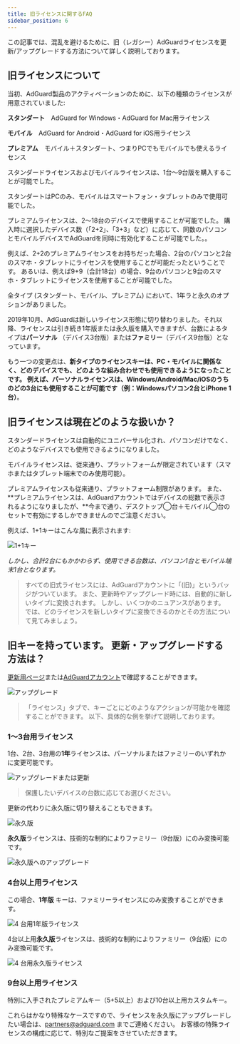 ```yaml
---
title: 旧ライセンスに関するFAQ
sidebar_position: 6
---
```


この記事では、混乱を避けるために、旧（レガシー）AdGuardライセンスを更新/アップグレードする方法について詳しく説明しております。

## 旧ライセンスについて

当初、AdGuard製品のアクティベーションのために、以下の種類のライセンスが用意されていました:

**スタンダート**　AdGuard for Windows・AdGuard for Mac用ライセンス

**モバイル**　AdGuard for Android・AdGuard for iOS用ライセンス

**プレミアム**　モバイル＋スタンダート、つまりPCでもモバイルでも使えるライセンス

スタンダードライセンスおよびモバイルライセンスは、1台〜9台版を購入することが可能でした。

スタンダートはPCのみ、モバイルはスマートフォン・タブレットのみで使用可能でした。

プレミアムライセンスは、2～18台のデバイスで使用することが可能でした。 購入時に選択したデバイス数（「2+2」、「3+3」など）に応じて、同数のパソコンとモバイルデバイスでAdGuardを同時に有効化することが可能でした。。

例えば、2+2のプレミアムライセンスをお持ちだった場合、2台のパソコンと2台のスマホ・タブレットにライセンスを使用することが可能だったということです。 あるいは、例えば9+9（合計18台）の場合、9台のパソコンと9台のスマホ・タブレットにライセンスを使用することが可能でした。

全タイプ (スタンダート、モバイル、プレミアム) において、1年ラと永久のオプションがありました。

2019年10月、AdGuardは新しいライセンス形態に切り替わりました。それ以降、ライセンスは引き続き1年版または永久版を購入できますが、台数によるタイプは**パーソナル** （デバイス3台版）または**ファミリー**（デバイス9台版）となっています。

もう一つの変更点は、**新タイプのライセンスキーは、PC・モバイルに関係なく、どのデバイスでも、どのような組み合わせでも使用できるようになったことです。 例えば、パーソナルライセンスは、Windows/Android/Mac/iOSのうちのどの3台にも使用することが可能です（例：Windowsパソコン2台とiPhone 1台）**。

## 旧ライセンスは現在どのような扱いか？

スタンダードライセンスは自動的にユニバーサル化され、パソコンだけでなく、どのようなデバイスでも使用できるようになりました。

モバイルライセンスは、従来通り、プラットフォームが限定されています（スマホまたはタブレット端末でのみ使用可能）。

プレミアムライセンスも従来通り、プラットフォーム制限があります。 また、 **プレミアムライセンスは、AdGuardアカウントではデバイスの総数で表示されるようになりましたが、**今まで通り、デスクトップ◯台＋モバイル◯台のセットで有効にするしかできませんのでご注意ください。

例えば、1+1キーはこんな風に表示されます:

![1+1キー](https://cdn.adtidy.org/public/Adguard/kb/newscreenshots/En/General/legacy-licenses/1.outdatedlicenses_en.png)

*しかし、合計2台にもかかわらず、使用できる台数は、パソコン1台とモバイル端末1台となります。*
> すべての旧式ライセンスには、AdGuardアカウントに「(旧)」というバッジがついています。 また、更新時やアップグレード時には、自動的に新しいタイプに変換されます。 しかし、いくつかのニュアンスがあります。 では、どのライセンスを新しいタイプに変換できるのかとその方法について見てみましょう。

## 旧キーを持っています。 更新・アップグレードする方法は？

[更新用ページ](https://adguard.com/renew.html)または[AdGuardアカウント](https://my.adguard.com/main.html)で確認することができます。

![アップグレード](https://cdn.adtidy.org/public/Adguard/kb/newscreenshots/En/General/legacy-licenses/2.switch_en.png)
> 「ライセンス」タブで、キーごとにどのようなアクションが可能かを確認することができます。 以下、具体的な例を挙げて説明しております。

### 1〜3台用ライセンス

1台、2台、3台用の**1年**ライセンスは、パーソナルまたはファミリーのいずれかに変更可能です。

![アップグレードまたは更新](https://cdn.adtidy.org/public/Adguard/kb/newscreenshots/En/General/legacy-licenses/3.yearly_en.png)
> 保護したいデバイスの台数に応じてお選びください。

更新の代わりに永久版に切り替えることもできます。

![永久版](https://cdn.adtidy.org/public/Adguard/kb/newscreenshots/En/General/legacy-licenses/4.lifetime_en.png)

**永久版**ライセンスは、技術的な制約によりファミリー（9台版）にのみ変換可能です。

![永久版へのアップグレード](https://cdn.adtidy.org/public/Adguard/kb/newscreenshots/En/General/legacy-licenses/5.lifetimeupgrade_en.png)

### 4台以上用ライセンス

この場合、**1年版** キーは、ファミリーライセンスにのみ変換することができます。

![4 台用1年版ライセンス](https://cdn.adtidy.org/public/Adguard/kb/newscreenshots/En/General/legacy-licenses/6.yearly4+devices_en.png)

4台以上用**永久版**ライセンスは、技術的な制約によりファミリー（9台版）にのみ変換可能です。

![4 台用永久版ライセンス](https://cdn.adtidy.org/public/Adguard/kb/newscreenshots/En/General/legacy-licenses/7.lifetime4+devices_en.png)

### 9台以上用ライセンス

特別に入手されたプレミアムキー（5+5以上）および10台以上用カスタムキー。

これらはかなり特殊なケースですので、ライセンスを永久版にアップグレードしたい場合は、partners@adguard.com までご連絡ください。 お客様の特殊ライセンスの構成に応じて、特別なご提案をさせていただきます。
